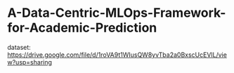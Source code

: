 # A-Data-Centric-MLOps-Framework-for-Academic-Prediction
dataset: 
https://drive.google.com/file/d/1roVA9t1WIusQW8yvTba2a0BxscUcEVlL/view?usp=sharing
